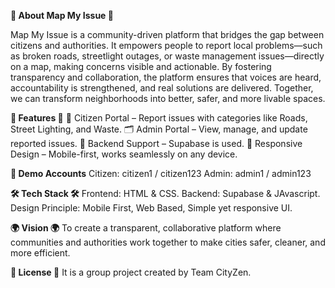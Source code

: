 **📌 About Map My Issue 📌**

Map My Issue is a community-driven platform that bridges the gap between citizens and authorities. It empowers people to report local problems—such as broken roads, streetlight outages, or waste management issues—directly on a map, making concerns visible and actionable. By fostering transparency and collaboration, the platform ensures that voices are heard, accountability is strengthened, and real solutions are delivered. Together, we can transform neighborhoods into better, safer, and more livable spaces.

**🚀 Features 🚀**
👤 Citizen Portal – Report issues with categories like Roads, Street Lighting, and Waste.
🗂️ Admin Portal – View, manage, and update reported issues.
💾 Backend Support – Supabase is used.
📱 Responsive Design – Mobile-first, works seamlessly on any device.

**🔑 Demo Accounts**
Citizen: citizen1 / citizen123
Admin: admin1 / admin123

**🛠️ Tech Stack 🛠️**
Frontend: HTML & CSS.
Backend: Supabase & JAvascript.
Design Principle: Mobile First, Web Based, Simple yet responsive UI.

**🌍 Vision 🌍**
To create a transparent, collaborative platform where communities and authorities work together to make cities safer, cleaner, and more efficient.

**📜 License 📜**
It is a group project created by Team CityZen.

